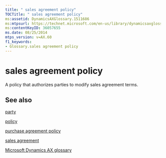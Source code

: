 ```yaml
---
title: " sales agreement policy"
TOCTitle: " sales agreement policy"
ms:assetid: DynamicsAXGlossary.1511686
ms:mtpsurl: https://technet.microsoft.com/en-us/library/dynamicsaxglossary.1511686(v=AX.60)
ms:contentKeyID: 36057655
ms.date: 08/25/2014
mtps_version: v=AX.60
f1_keywords:
- Glossary.sales agreement policy
---
```


# sales agreement policy

A policy that authorizes parties to modify sales agreement terms.

## See also

[party](https://technet.microsoft.com/en-us/library/hh208669\(v=ax.60\))

[policy](policy.md)

[purchase agreement policy](purchase-agreement-policy.md)

[sales agreement](sales-agreement.md)

[Microsoft Dynamics AX glossary](glossary/microsoft-dynamics-ax-glossary.md)

  


